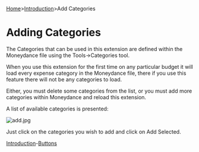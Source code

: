 [Home](https://bitbucket.org/mikerb/moneydance-2019/wiki/Budget-gen)>[Introduction](https://bitbucket.org/mikerb/moneydance-2019/wiki/Introduction)>Add Categories

# Adding Categories

The Categories that can be used in this extension are defined within the Moneydance file using the Tools->Categories tool.

When you use this extension for the first time on any particular budget it will load every expense category in the Moneydance file, there if you use this feature there will not be any categories to load.

Either, you must delete some categories from the list, or you must add more categories within Moneydance and reload this extension.

A list of available categories is presented:

![add.jpg](https://bitbucket.org/repo/4nAe5d/images/686401512-add.jpg)

Just click on the categories you wish to add and click on Add Selected.

[Introduction](https://bitbucket.org/mikerb/moneydance-2019/wiki/Introduction)-[Buttons](https://bitbucket.org/mikerb/moneydance-2019/wiki/buttons)